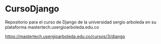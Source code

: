 # CursoDjango

Repositorio para el curso de Django de la universidad sergio arboleda en su plataforma mastertech.usergioarboleda.edu.co

https://mastertech.usergioarboleda.edu.co/cursos/3/django
